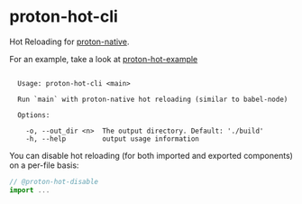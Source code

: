 # proton-hot-cli

Hot Reloading for [proton-native](https://github.com/kusti8/proton-native).

For an example, take a look at [proton-hot-example](https://github.com/mischnic/proton-hot-example)

```

  Usage: proton-hot-cli <main>

  Run `main` with proton-native hot reloading (similar to babel-node)

  Options:

    -o, --out_dir <n>  The output directory. Default: './build'
    -h, --help         output usage information
```

You can disable hot reloading (for both imported and exported components) on a per-file basis:
```js
// @proton-hot-disable
import ...
```